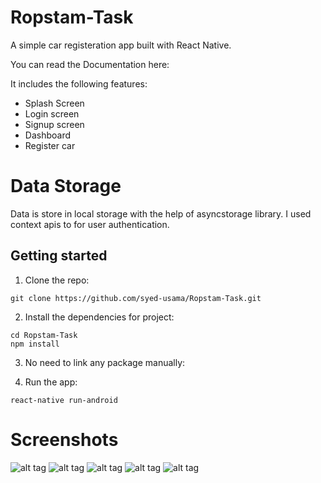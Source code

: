 # Ropstam-Task
A simple car registeration app built with React Native.

You can read the Documentation here:

It includes the following features:

- Splash Screen
- Login screen
- Signup screen
- Dashboard
- Register car

# Data Storage
 Data is store in local storage with the help of asyncstorage library.
 I used context apis to for user authentication.

 ## Getting started

1. Clone the repo:

```
git clone https://github.com/syed-usama/Ropstam-Task.git
```

2. Install the dependencies for project:

```
cd Ropstam-Task
npm install
```

3. No need to link any package manually:

4. Run the app:

```
react-native run-android
```

# Screenshots

![alt tag](https://raw.githubusercontent.com/syed-usama/Ropstam-Task/main/src/Assets/Images/SSS/Screenshot_20230821-044835.png)
![alt tag](https://raw.githubusercontent.com/syed-usama/Ropstam-Task/main/src/Assets/Images/SSS/Screenshot_20230821-044841.png)
![alt tag](https://raw.githubusercontent.com/syed-usama/Ropstam-Task/main/src/Assets/Images/SSS/Screenshot_20230821-044846.png)
![alt tag](https://raw.githubusercontent.com/syed-usama/Ropstam-Task/main/src/Assets/Images/SSS/Screenshot_20230821-044922.png)
![alt tag](https://raw.githubusercontent.com/syed-usama/Ropstam-Task/main/src/Assets/Images/SSS/Screenshot_20230821-045544.png)